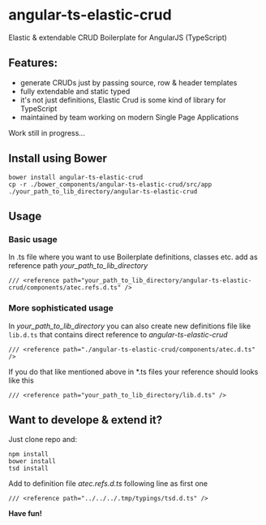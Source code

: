 # angular-ts-elastic-crud
Elastic &amp; extendable CRUD Boilerplate for AngularJS (TypeScript)

## Features:
* generate CRUDs just by passing source, row & header templates 
* fully extendable and static typed
* it's not just definitions, Elastic Crud is some kind of library for TypeScript
* maintained by team working on modern Single Page Applications 

Work still in progress...

## Install using Bower
```
bower install angular-ts-elastic-crud
cp -r ./bower_components/angular-ts-elastic-crud/src/app ./your_path_to_lib_directory/angular-ts-elastic-crud
```

## Usage
### Basic usage
In .ts file where you want to use Boilerplate definitions, classes etc. add as reference path *your_path_to_lib_directory*
```
/// <reference path="your_path_to_lib_directory/angular-ts-elastic-crud/components/atec.refs.d.ts" />
```

### More sophisticated usage
In *your_path_to_lib_directory* you can also create new definitions file like ```lib.d.ts``` that contains direct reference to *angular-ts-elastic-crud*
```
/// <reference path="./angular-ts-elastic-crud/components/atec.d.ts" />
```

If you do that like mentioned above in *.ts files your reference should looks like this
```
/// <reference path="your_path_to_lib_directory/lib.d.ts" />
```

## Want to develope & extend it?

Just clone repo and:

```
npm install
bower install
tsd install
```

Add to definition file *atec.refs.d.ts* following line as first one
```
/// <reference path="../../../.tmp/typings/tsd.d.ts" />
```

**Have fun!**
